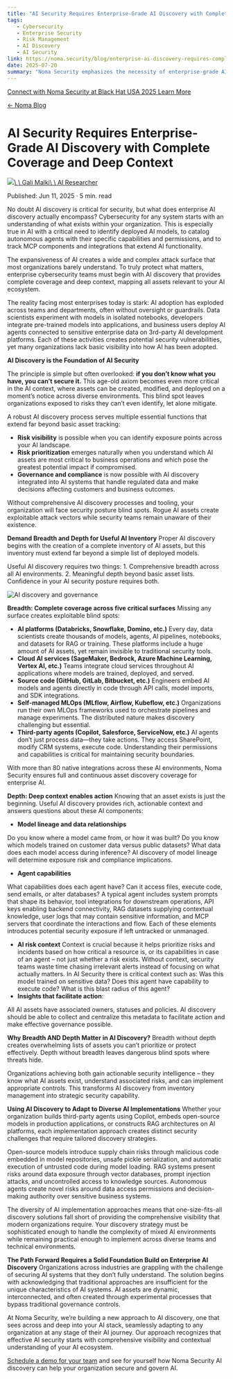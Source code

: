 ```yaml
---
title: "AI Security Requires Enterprise-Grade AI Discovery with Complete Coverage and Deep Context - Noma Security"
tags:
   - Cybersecurity
   - Enterprise Security
   - Risk Management
   - AI Discovery
   - AI Security
link: https://noma.security/blog/enterprise-ai-discovery-requires-complete-coverage-and-deep-context/
date: 2025-07-20
summary: "Noma Security emphasizes the necessity of enterprise-grade AI discovery for effective cybersecurity in complex AI environments. Key insights include the imperative of thorough visibility into AI assets—covering diverse platforms, services, and self-managed MLOps—to identify security vulnerabilities. The discovery process should provide comprehensive breadth and meaningful depth, mapping model lineage, agent capabilities, and risk context to prioritize threats effectively. With AI systems evolving rapidly, organizations must adapt security strategies to mitigate unique risks associated with AI implementation, ensuring governance and compliance while enhancing overall security posture. This foundational knowledge is critical for safeguarding enterprise AI ecosystems."
---
```


[Connect with Noma Security at Black Hat USA 2025 Learn More](https://noma.security/lp/secure-ai-at-black-hat-usa-2025/)

[← Noma Blog](https://noma.security/blog/)

# AI Security Requires Enterprise-Grade AI Discovery with Complete Coverage and Deep Context

[![](https://noma.security/wp-content/uploads/Gali-Malki.jpeg)\\
\\
Gali Malki\\
\\
AI Researcher](https://www.linkedin.com/in/gali-malki-504409253/)

Published:
Jun 11, 2025 · 5 min. read

No doubt AI discovery is critical for security, but what does enterprise AI discovery actually encompass? Cybersecurity for any system starts with an understanding of what exists within your organization. This is especially true in AI with a critical need to identify deployed AI models, to catalog autonomous agents with their specific capabilities and permissions, and to track MCP components and integrations that extend AI functionality.

The expansiveness of AI creates a wide and complex attack surface that most organizations barely understand. To truly protect what matters, enterprise cybersecurity teams must begin with AI discovery that provides complete coverage and deep context, mapping all assets relevant to your AI ecosystem.

The reality facing most enterprises today is stark: AI adoption has exploded across teams and departments, often without oversight or guardrails. Data scientists experiment with models in isolated notebooks, developers integrate pre-trained models into applications, and business users deploy AI agents connected to sensitive enterprise data on 3rd-party AI development platforms. Each of these activities creates potential security vulnerabilities, yet many organizations lack basic visibility into how AI has been adopted.

**AI Discovery is the Foundation of AI Security**

The principle is simple but often overlooked: **if you don’t know what you have, you can’t secure it.** This age-old axiom becomes even more critical in the AI context, where assets can be created, modified, and deployed on a moment’s notice across diverse environments. This blind spot leaves organizations exposed to risks they can’t even identify, let alone mitigate.

A robust AI discovery process serves multiple essential functions that extend far beyond basic asset tracking:

- **Risk visibility** is possible when you can identify exposure points across your AI landscape.
- **Risk prioritization** emerges naturally when you understand which AI assets are most critical to business operations and which pose the greatest potential impact if compromised.
- **Governance and compliance** is now possible with AI discovery integrated into AI systems that handle regulated data and make decisions affecting customers and business outcomes.

Without comprehensive AI discovery processes and tooling, your organization will face security posture blind spots. Rogue AI assets create exploitable attack vectors while security teams remain unaware of their existence.

**Demand Breadth and Depth for Useful AI Inventory** Proper AI discovery begins with the creation of a complete inventory of AI assets, but this inventory must extend far beyond a simple list of deployed models.

Useful AI discovery requires two things: 1. Comprehensive breadth across all AI environments. 2. Meaningful depth beyond basic asset lists. Confidence in your AI security posture requires both.

![AI discovery and governance](https://noma.security/wp-content/uploads/AI-DIscovery_-Depth-and-Breadth_v3-300x229.png)

**Breadth: Complete coverage across five critical surfaces** Missing any surface creates exploitable blind spots:

- **AI platforms (Databricks, Snowflake, Domino, etc.)** Every day, data scientists create thousands of models, agents, AI pipelines, notebooks, and datasets for RAG or training. These platforms include a huge amount of AI assets, yet remain invisible to traditional security tools.
- **Cloud AI services (SageMaker, Bedrock, Azure Machine Learning, Vertex AI, etc.)** Teams integrate cloud services throughout AI applications where models are trained, deployed, and served.
- **Source code (GitHub, GitLab, Bitbucket, etc.)** Engineers embed AI models and agents directly in code through API calls, model imports, and SDK integrations.
- **Self-managed MLOps (MLflow, Airflow, Kubeflow, etc.)** Organizations run their own MLOps frameworks used to orchestrate pipelines and manage experiments. The distributed nature makes discovery challenging but essential.
- **Third-party agents (Copilot, Salesforce, ServiceNow, etc.)** AI agents don’t just process data—they take actions. They access SharePoint, modify CRM systems, execute code. Understanding their permissions and capabilities is critical for maintaining security boundaries.

With more than 80 native integrations across these AI environments, Noma Security ensures full and continuous asset discovery coverage for enterprise AI.

**Depth: Deep context enables action** Knowing that an asset exists is just the beginning. Useful AI discovery provides rich, actionable context and answers questions about these AI components:

- **Model lineage and data relationships**

Do you know where a model came from, or how it was built? Do you know which models trained on customer data versus public datasets? What data does each model access during inference? AI discovery of model lineage will determine exposure risk and compliance implications.
- **Agent capabilities**

What capabilities does each agent have? Can it access files, execute code, send emails, or alter databases? A typical agent includes system prompts that shape its behavior, tool integrations for downstream operations, API keys enabling backend connectivity, RAG datasets supplying contextual knowledge, user logs that may contain sensitive information, and MCP servers that coordinate the interactions and flow. Each of these elements introduces potential security exposure if left untracked or unmanaged.
- **AI risk context** Context is crucial because it helps prioritize risks and incidents based on how critical a resource is, or its capabilities in case of an agent – not just whether a risk exists. Without context, security teams waste time chasing irrelevant alerts instead of focusing on what actually matters. In AI Security there is critical context such as: Was this model trained on sensitive data? Does this agent have capability to execute code? What is this blast radius of this agent?
- **Insights that facilitate action**:

All AI assets have associated owners, statuses and policies. AI discovery should be able to collect and centralize this metadata to facilitate action and make effective governance possible.

**Why Breadth AND Depth Matter in AI Discovery?** Breadth without depth creates overwhelming lists of assets you can’t prioritize or protect effectively. Depth without breadth leaves dangerous blind spots where threats hide.

Organizations achieving both gain actionable security intelligence – they know what AI assets exist, understand associated risks, and can implement appropriate controls. This transforms AI discovery from inventory management into strategic security capability.

**Using AI Discovery to Adapt to Diverse AI Implementations** Whether your organization builds third-party agents using Copilot, embeds open-source models in production applications, or constructs RAG architectures on AI platforms, each implementation approach creates distinct security challenges that require tailored discovery strategies.

Open-source models introduce supply chain risks through malicious code embedded in model repositories, unsafe pickle serialization, and automatic execution of untrusted code during model loading. RAG systems present risks around data exposure through vector databases, prompt injection attacks, and uncontrolled access to knowledge sources. Autonomous agents create novel risks around data access permissions and decision-making authority over sensitive business systems.

The diversity of AI implementation approaches means that one-size-fits-all discovery solutions fall short of providing the comprehensive visibility that modern organizations require. Your discovery strategy must be sophisticated enough to handle the complexity of mixed AI environments while remaining practical enough to implement across diverse teams and technical environments.

**The Path Forward Requires a Solid Foundation Build on Enterprise AI Discovery** Organizations across industries are grappling with the challenge of securing AI systems that they don’t fully understand. The solution begins with acknowledging that traditional approaches are insufficient for the unique characteristics of AI systems. AI assets are dynamic, interconnected, and often created through experimental processes that bypass traditional governance controls.

At Noma Security, we’re building a new approach to AI discovery, one that sees across and deep into your AI stack, seamlessly adapting to any organization at any stage of their AI journey. Our approach recognizes that effective AI security starts with comprehensive visibility and contextual understanding of your AI ecosystem.

[Schedule a demo for your team](https://noma.security/lp/demo/) and see for yourself how Noma Security AI discovery can help your organization secure and govern AI.
